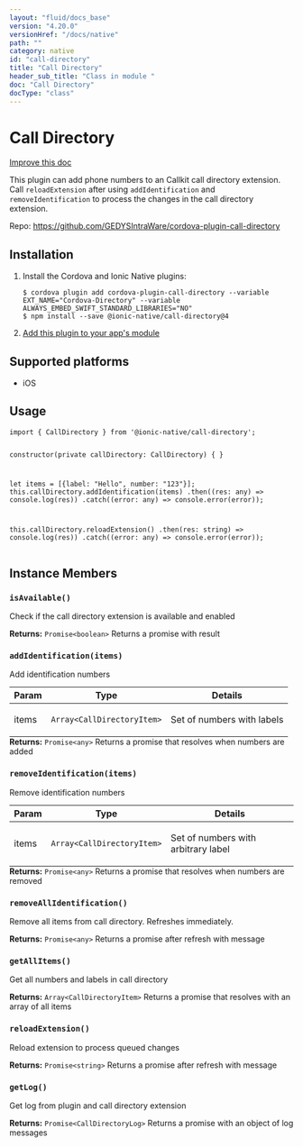 ```yaml
---
layout: "fluid/docs_base"
version: "4.20.0"
versionHref: "/docs/native"
path: ""
category: native
id: "call-directory"
title: "Call Directory"
header_sub_title: "Class in module "
doc: "Call Directory"
docType: "class"
---
```


<h1 class="api-title">Call Directory</h1>

<a class="improve-v2-docs" href="http://github.com/ionic-team/ionic-native/edit/master/src/@ionic-native/plugins/call-directory/index.ts#L11">
  Improve this doc
</a>







<p>This plugin can add phone numbers to an Callkit call directory extension. Call <code>reloadExtension</code> after using <code>addIdentification</code> and <code>removeIdentification</code>
to process the changes in the call directory extension.</p>


<p>Repo:
  <a href="https://github.com/GEDYSIntraWare/cordova-plugin-call-directory">
    https://github.com/GEDYSIntraWare/cordova-plugin-call-directory
  </a>
</p>


<h2><a class="anchor" name="installation" href="#installation"></a>Installation</h2>
<ol class="installation">
  <li>Install the Cordova and Ionic Native plugins:<br>
    <pre><code class="nohighlight">$ cordova plugin add cordova-plugin-call-directory --variable EXT_NAME="Cordova-Directory" --variable ALWAYS_EMBED_SWIFT_STANDARD_LIBRARIES="NO"
$ npm install --save @ionic-native/call-directory@4
</code></pre>
  </li>
  <li><a href="https://ionicframework.com/docs/native/#Add_Plugins_to_Your_App_Module">Add this plugin to your app's module</a></li>
</ol>



<h2><a class="anchor" name="platforms" href="#platforms"></a>Supported platforms</h2>
<ul>
  <li>iOS</li>
</ul>






<h2><a class="anchor" name="usage" href="#usage"></a>Usage</h2>
<pre><code class="lang-typescript">import { CallDirectory } from &#39;@ionic-native/call-directory&#39;;


constructor(private callDirectory: CallDirectory) { }


let items = [{label: &quot;Hello&quot;, number: &quot;123&quot;}];
this.callDirectory.addIdentification(items)
  .then((res: any) =&gt; console.log(res))
  .catch((error: any) =&gt; console.error(error));

this.callDirectory.reloadExtension()
  .then(res: string) =&gt; console.log(res))
  .catch((error: any) =&gt; console.error(error));
</code></pre>








<h2><a class="anchor" name="instance-members" href="#instance-members"></a>Instance Members</h2>
<h3><a class="anchor" name="isAvailable" href="#isAvailable"></a><code>isAvailable()</code></h3>


Check if the call directory extension is available and enabled


<div class="return-value" markdown="1">
  <i class="icon ion-arrow-return-left"></i>
  <b>Returns:</b> <code>Promise&lt;boolean&gt;</code> Returns a promise with result
</div><h3><a class="anchor" name="addIdentification" href="#addIdentification"></a><code>addIdentification(items)</code></h3>


Add identification numbers
<table class="table param-table" style="margin:0;">
  <thead>
  <tr>
    <th>Param</th>
    <th>Type</th>
    <th>Details</th>
  </tr>
  </thead>
  <tbody>
  <tr>
    <td>
      items</td>
    <td>
      <code>Array&lt;CallDirectoryItem&gt;</code>
    </td>
    <td>
      <p>Set of numbers with labels</p>
</td>
  </tr>
  </tbody>
</table>

<div class="return-value" markdown="1">
  <i class="icon ion-arrow-return-left"></i>
  <b>Returns:</b> <code>Promise&lt;any&gt;</code> Returns a promise that resolves when numbers are added
</div><h3><a class="anchor" name="removeIdentification" href="#removeIdentification"></a><code>removeIdentification(items)</code></h3>


Remove identification numbers
<table class="table param-table" style="margin:0;">
  <thead>
  <tr>
    <th>Param</th>
    <th>Type</th>
    <th>Details</th>
  </tr>
  </thead>
  <tbody>
  <tr>
    <td>
      items</td>
    <td>
      <code>Array&lt;CallDirectoryItem&gt;</code>
    </td>
    <td>
      <p>Set of numbers with arbitrary label</p>
</td>
  </tr>
  </tbody>
</table>

<div class="return-value" markdown="1">
  <i class="icon ion-arrow-return-left"></i>
  <b>Returns:</b> <code>Promise&lt;any&gt;</code> Returns a promise that resolves when numbers are removed
</div><h3><a class="anchor" name="removeAllIdentification" href="#removeAllIdentification"></a><code>removeAllIdentification()</code></h3>


Remove all items from call directory. Refreshes immediately.


<div class="return-value" markdown="1">
  <i class="icon ion-arrow-return-left"></i>
  <b>Returns:</b> <code>Promise&lt;any&gt;</code> Returns a promise after refresh with message
</div><h3><a class="anchor" name="getAllItems" href="#getAllItems"></a><code>getAllItems()</code></h3>


Get all numbers and labels in call directory


<div class="return-value" markdown="1">
  <i class="icon ion-arrow-return-left"></i>
  <b>Returns:</b> <code>Array&lt;CallDirectoryItem&gt;</code> Returns a promise that resolves with an array of all items
</div><h3><a class="anchor" name="reloadExtension" href="#reloadExtension"></a><code>reloadExtension()</code></h3>


Reload extension to process queued changes


<div class="return-value" markdown="1">
  <i class="icon ion-arrow-return-left"></i>
  <b>Returns:</b> <code>Promise&lt;string&gt;</code> Returns a promise after refresh with message
</div><h3><a class="anchor" name="getLog" href="#getLog"></a><code>getLog()</code></h3>


Get log from plugin and call directory extension


<div class="return-value" markdown="1">
  <i class="icon ion-arrow-return-left"></i>
  <b>Returns:</b> <code>Promise&lt;CallDirectoryLog&gt;</code> Returns a promise with an object of log messages
</div>





